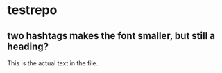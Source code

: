 # testrepo

## two hashtags makes the font smaller, but still a heading?

This is the actual text in the file.
